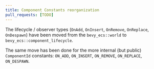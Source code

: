 ```yaml
---
title: Component Constants reorganization
pull_requests: [TODO]
---
```


The lifecycle / observer types (`OnAdd`, `OnInsert`, `OnRemove`, `OnReplace`, `OnDespawn`) have been moved from the `bevy_ecs::world` to `bevy_ecs::component_lifecycle`.

The same move has been done for the more internal (but public) `ComponentId` constants: `ON_ADD`, `ON_INSERT`, `ON_REMOVE`, `ON_REPLACE`, `ON_DESPAWN`.
